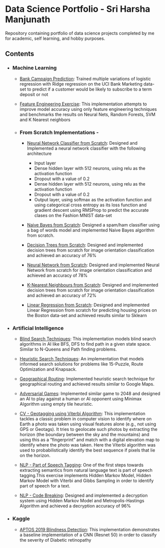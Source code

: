 # Data Science Portfolio - Sri Harsha Manjunath
Repository containing portfolio of data science projects completed by me for academic, self learning, and hobby purposes.

## Contents




- ### Machine Learning

	- [Bank Campaign Prediction](https://github.com/srmanj/Machine-Learning-bank-Campaign-Prediction/blob/master/Assignment2-F19.ipynb): Trained multiple variations of logistic regression with Ridge regression on the UCI Bank Marketing data-set to predict if a customer would be likely to subscribe to a term deposit or not

	- [Feature Engineering Exercise](https://github.com/srmanj/Data-Analysis-Visualization/blob/master/assignment4_F19.ipynb): This implementation attempts to improve model accuracy using only feature engineering techniques and benchmarks the results on Neural Nets, Random Forests, SVM and K Nearest neighbors 

	- ### From Scratch Implementations -
		- [Neural Network Classifier from Scratch](https://github.com/srmanj/Machine-Learning-FashionMNSIT-Neural-Nets-From-Scratch/blob/master/Assignment_3_Modified.ipynb): Designed and Implemented a neural network classifier with the following architecture
			- Input layer
			- Dense hidden layer with 512 neurons, using relu as the activation function
			- Dropout with a value of 0.2
			- Dense hidden layer with 512 neurons, using relu as the activation function
			- Dropout with a value of 0.2
			- Output layer, using softmax as the activation function
		and using categorical cross entropy as its loss function and gradient descent using RMSProp to predict the accurate clases on the Fashion MNIST data-set 

		- [Naive Bayes from Scratch](https://github.com/srmanj/Artificial-Intelligence-Naive-Bayes-Classifier): Designed a spam/ham classifier using a bag of words model and implemented Naive Bayes algorithm from scratch.

		- [Decision Trees from Scratch](https://github.com/srmanj/Machine-Learning-Algorithms-From-Scratch): Designed and implemented decision trees from scratch for image orientation classification and achieved an accuracy of 76%

		- [Neural Network from Scratch](https://github.com/srmanj/Machine-Learning-Algorithms-From-Scratch): Designed and implemented Neural Network from scratch for image orientation classification and achieved an accuracy of 78%

		- [K-Nearest Neighbours from Scratch](https://github.com/srmanj/Machine-Learning-Algorithms-From-Scratch): Designed and implemented decision trees from scratch for image orientation classification and achieved an accuracy of 72%

		- [Linear Regression from Scratch](https://github.com/srmanj/Machine-Learning-Linear-Regression-from-Scratch/blob/master/A1_F19_vf.ipynb): Designed and implemented Linear Regression from scratch for predicting housing prices on the Boston data-set and achieved results similar to Sklearn

- ### Artificial Intelligence

	- [Blind Search Techniques](https://github.com/srmanj/Artificial-Intelligence-Blind-Search-Problems): This implementation models blind search algorithms in AI like BFS, DFS to find path in a given state space. Similar to N-Queens and Path finding problems.

	- [Heuristic Search Techniques](https://github.com/srmanj/Artificial-Intelligence-Heuristic-Search): An implementation that models informed search solutions for problems like 15-Puzzle, Route Optimization and Knapsack.

	- [Geographical Routing](https://github.com/srmanj/Artificial-Intelligence-Route-Optimizer-between-Cities): Implemented heuristic search technique for geographical routing and achieved results similar to Google Maps.

	- [Adversarial Games](https://github.com/srmanj/Artificial-Intelligence-2048-Adversarial-game): Implemented similar game to 2048 and designed an AI to play against a human or AI opponent using Minimax Algorithm using empty tile heuristic.

	- [CV - Geotagging using Viterbi Algorithm](https://github.com/srmanj/Artificial-Intelligence-geotagging-using-Viterbi): This implementation tackles a classic problem in computer vision to identify where on Earth a photo was taken using visual features alone (e.g., not using GPS or Geotags). It tries to geolocate such photos by extracting the horizon (the boundary between the sky and the mountains) and using this as a “fingerprint” and match with a digital elevation map to identify where the photo was taken. Here the Viterbi algorithm was used to probabilistically identify the best sequence if pixels that lie on the horizon.

	- [NLP - Part of Speech Tagging](https://github.com/srmanj/Artificial-Intelligence-Part-Of-Speech-Tagging): One of the first steps towards extracting semantics from natural language text is part of speech tagging.This exercise implements Hidden Markov Model, Hidden Markov Model with Viterbi and Gibbs Sampling in order to identify part of speech for a text.

	- [NLP - Code Breaking](https://github.com/srmanj/Artificial-Intelligence-Code-Breaking): Designed and implemented a decryption system using Hidden Markov Model and Metropolis-Hastings Algorithm and achieved a decryption accuracy of 96%
	
	

- ### Kaggle
	- [APTOS 2019 Blindness Detection](https://github.com/srmanj/kaggle/blob/master/APTOS%20Blindness%20Detection/APTOS%20Diabetic%20Retinopathy.ipynb): This implementation demonstrates a baseline implementation of a CNN (Resnet 50) in order to classify the severity of Diabetic retinopathy 
